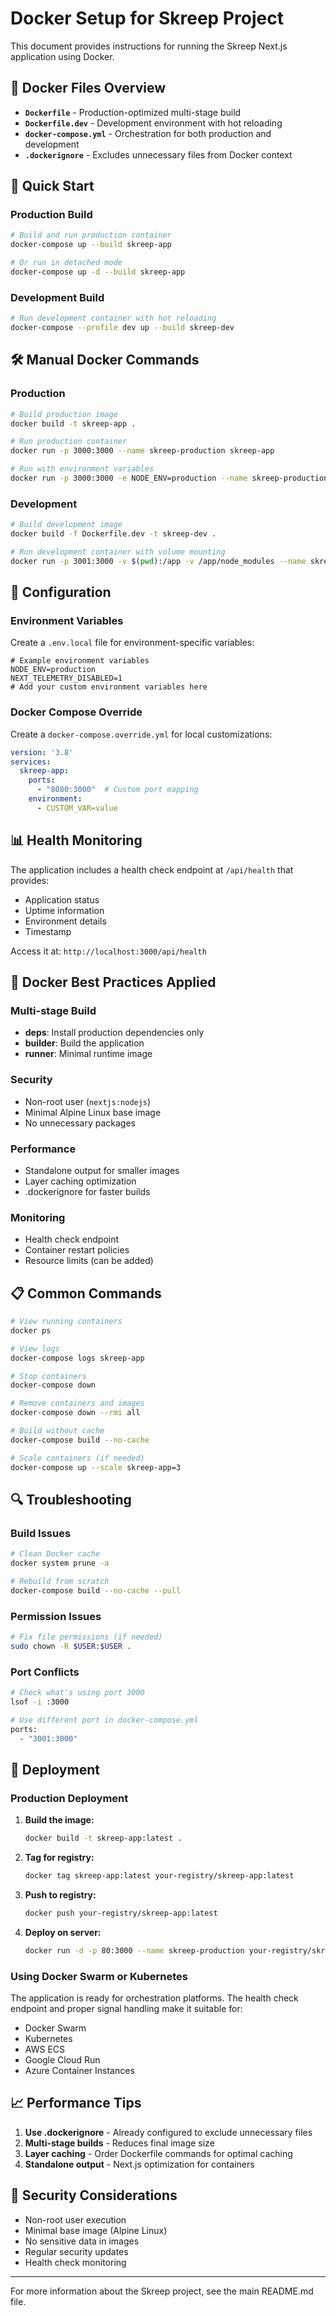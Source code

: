 # Docker Setup for Skreep Project

This document provides instructions for running the Skreep Next.js application using Docker.

## 📁 Docker Files Overview

- **`Dockerfile`** - Production-optimized multi-stage build
- **`Dockerfile.dev`** - Development environment with hot reloading
- **`docker-compose.yml`** - Orchestration for both production and development
- **`.dockerignore`** - Excludes unnecessary files from Docker context

## 🚀 Quick Start

### Production Build

```bash
# Build and run production container
docker-compose up --build skreep-app

# Or run in detached mode
docker-compose up -d --build skreep-app
```

### Development Build

```bash
# Run development container with hot reloading
docker-compose --profile dev up --build skreep-dev
```

## 🛠 Manual Docker Commands

### Production

```bash
# Build production image
docker build -t skreep-app .

# Run production container
docker run -p 3000:3000 --name skreep-production skreep-app

# Run with environment variables
docker run -p 3000:3000 -e NODE_ENV=production --name skreep-production skreep-app
```

### Development

```bash
# Build development image
docker build -f Dockerfile.dev -t skreep-dev .

# Run development container with volume mounting
docker run -p 3001:3000 -v $(pwd):/app -v /app/node_modules --name skreep-development skreep-dev
```

## 🔧 Configuration

### Environment Variables

Create a `.env.local` file for environment-specific variables:

```env
# Example environment variables
NODE_ENV=production
NEXT_TELEMETRY_DISABLED=1
# Add your custom environment variables here
```

### Docker Compose Override

Create a `docker-compose.override.yml` for local customizations:

```yaml
version: '3.8'
services:
  skreep-app:
    ports:
      - "8080:3000"  # Custom port mapping
    environment:
      - CUSTOM_VAR=value
```

## 📊 Health Monitoring

The application includes a health check endpoint at `/api/health` that provides:

- Application status
- Uptime information
- Environment details
- Timestamp

Access it at: `http://localhost:3000/api/health`

## 🐳 Docker Best Practices Applied

### Multi-stage Build
- **deps**: Install production dependencies only
- **builder**: Build the application
- **runner**: Minimal runtime image

### Security
- Non-root user (`nextjs:nodejs`)
- Minimal Alpine Linux base image
- No unnecessary packages

### Performance
- Standalone output for smaller images
- Layer caching optimization
- .dockerignore for faster builds

### Monitoring
- Health check endpoint
- Container restart policies
- Resource limits (can be added)

## 📋 Common Commands

```bash
# View running containers
docker ps

# View logs
docker-compose logs skreep-app

# Stop containers
docker-compose down

# Remove containers and images
docker-compose down --rmi all

# Build without cache
docker-compose build --no-cache

# Scale containers (if needed)
docker-compose up --scale skreep-app=3
```

## 🔍 Troubleshooting

### Build Issues
```bash
# Clean Docker cache
docker system prune -a

# Rebuild from scratch
docker-compose build --no-cache --pull
```

### Permission Issues
```bash
# Fix file permissions (if needed)
sudo chown -R $USER:$USER .
```

### Port Conflicts
```bash
# Check what's using port 3000
lsof -i :3000

# Use different port in docker-compose.yml
ports:
  - "3001:3000"
```

## 🚀 Deployment

### Production Deployment

1. **Build the image:**
   ```bash
   docker build -t skreep-app:latest .
   ```

2. **Tag for registry:**
   ```bash
   docker tag skreep-app:latest your-registry/skreep-app:latest
   ```

3. **Push to registry:**
   ```bash
   docker push your-registry/skreep-app:latest
   ```

4. **Deploy on server:**
   ```bash
   docker run -d -p 80:3000 --name skreep-production your-registry/skreep-app:latest
   ```

### Using Docker Swarm or Kubernetes

The application is ready for orchestration platforms. The health check endpoint and proper signal handling make it suitable for:

- Docker Swarm
- Kubernetes
- AWS ECS
- Google Cloud Run
- Azure Container Instances

## 📈 Performance Tips

1. **Use .dockerignore** - Already configured to exclude unnecessary files
2. **Multi-stage builds** - Reduces final image size
3. **Layer caching** - Order Dockerfile commands for optimal caching
4. **Standalone output** - Next.js optimization for containers

## 🔐 Security Considerations

- Non-root user execution
- Minimal base image (Alpine Linux)
- No sensitive data in images
- Regular security updates
- Health check monitoring

---

For more information about the Skreep project, see the main README.md file.

